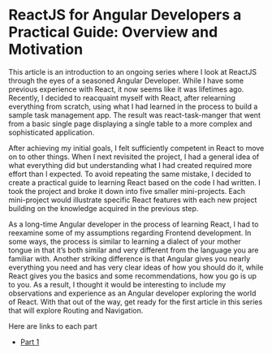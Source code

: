 

# ReactJS for Angular Developers a Practical Guide: Overview and Motivation
This article is an introduction to an ongoing series where I look at ReactJS through the eyes of a seasoned Angular Developer. While I have some previous experience with React, it now seems like it was lifetimes ago. Recently, I decided to reacquaint myself with React, after relearning everything from scratch, using what I had learned in the process to build a sample task management app. The result was react-task-manger that went from a basic single page displaying a single table to a more complex and sophisticated application. 

After achieving my initial goals, I felt sufficiently competent in React to move on to other things. When I next revisited the project, I had a general idea of what everything did but understanding what I had created required more effort than I expected. To avoid repeating the same mistake, I decided to create a practical guide to learning React based on the code I had written. I took the project and broke it down into five smaller mini-projects. Each mini-project would illustrate specific React features with each new project building on the knowledge acquired in the previous step. 

As a long-time Angular developer in the process of learning React, I had to reexamine some of my assumptions regarding Frontend development. In some ways, the process is similar to learning a dialect of your mother tongue in that it’s both similar and very different from the language you are familiar with. Another striking difference is that Angular gives you nearly everything you need and has very clear ideas of how you should do it, while React gives you the basics and some recommendations, how you go is up to you. As a result, I thought it would be interesting to include my observations and experience as an Angular developer exploring the world of React.
With that out of the way, get ready for the first article in this series that will explore Routing and Navigation.

Here are links to each part


* [Part 1](https://github.com/trider/react-task-tutorial/tree/main/react-task-tutorial-01 "react-task-tutorial-01")
<!-- * [Part 2](https://github.com/trider/react-task-tutorial/tree/main/react-task-tutorial-02 "react-task-tutorial-02")
* [Part 3](https://github.com/trider/react-task-tutorial/tree/main/react-task-tutorial-03 "react-task-tutorial-03")
* [Part 4](https://github.com/trider/react-task-tutorial/tree/main/react-task-tutorial-04 "react-task-tutorial-04") -->
  